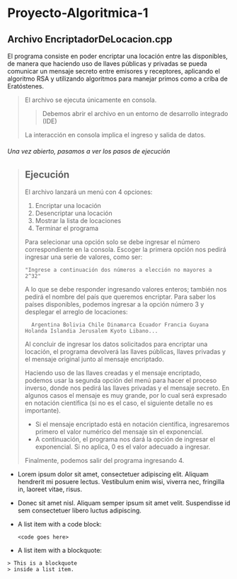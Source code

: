 # Proyecto-Algoritmica-1
## Archivo EncriptadorDeLocacion.cpp

El programa consiste en poder encriptar una locación entre las disponibles, de manera que haciendo uso de llaves públicas y privadas
se pueda comunicar un mensaje secreto entre emisores y receptores, aplicando el algoritmo RSA y utilizando algoritmos para manejar primos como a criba de Eratóstenes.

> El archivo se ejecuta únicamente en consola.
>
> > Debemos abrir el archivo en un entorno de desarrollo integrado (IDE)
>
> La interacción en consola implica el ingreso y salida de datos.
> 

###### Una vez abierto, pasamos a ver los pasos de ejecución #######

> ## Ejecución
> 
> El archivo lanzará un menú con 4 opciones:
> 1.   Encriptar una locación
> 2.   Desencriptar una locación
> 3.   Mostrar la lista de locaciones
> 4.   Terminar el programa
> 
> Para selecionar una opción solo se debe ingresar el número correspondiente en la consola.
> Escoger la primera opción nos pedirá ingresar una serie de valores, como ser:
> 
>     "Ingrese a continuación dos números a elección no mayores a 2^32"
> A lo que se debe responder ingresando valores enteros; también nos pedirá el nombre del país que queremos encriptar. 
> Para saber los países disponibles, podemos ingresar a la opción número 3 y desplegar el arreglo de locaciones:
> 
>       Argentina Bolivia Chile Dinamarca Ecuador Francia Guyana Holanda Islandia Jerusalem Kyoto Libano...
> Al concluir de ingresar los datos solicitados para encriptar una locación, el programa devolverá las llaves públicas, llaves privadas
> y el mensaje original junto al mensaje encriptado.
> 
> Haciendo uso de las llaves creadas y el mensaje encriptado, podemos usar la segunda opción del menú para hacer el proceso inverso, donde
> nos pedirá las llaves privadas y el mensaje secreto. En algunos casos el mensaje es muy grande, por lo cual será expresado en notación 
> científica (si no es el caso, el siguiente detalle no es importante).
> 
>   + Si el mensaje encriptado está en notación científica, ingresaremos primero el valor numérico del mensaje sin el exponencial.
>   + A continuación, el programa nos dará la opción de ingresar el exponencial. Si no aplica, 0 es el valor adecuado a ingresar.
>   
> Finalmente, podemos salir del programa ingresando 4.




*   Lorem ipsum dolor sit amet, consectetuer adipiscing elit.
    Aliquam hendrerit mi posuere lectus. Vestibulum enim wisi,
    viverra nec, fringilla in, laoreet vitae, risus.
*   Donec sit amet nisl. Aliquam semper ipsum sit amet velit.
    Suspendisse id sem consectetuer libero luctus adipiscing.

*   A list item with a code block:

        <code goes here>
        
   *   A list item with a blockquote:

    > This is a blockquote
    > inside a list item.
